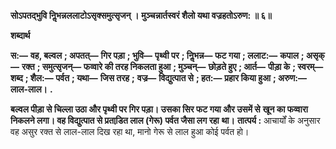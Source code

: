 **सोऽपतद्भुवि निॢभन्नललाटोऽसृक्समुत्सृजन् ।** **मुञ्चन्नार्तस्वरं शैलो यथा वज्रहतोऽरुण: ॥ ६॥** 

**शब्दार्थ** 

**स:—** **वह, बल्वल** **; अपतत्—** **गिर पड़ा** **; भुवि—** **पृथ्वी पर** **; निॢभन्न—** **फट गया** **; ललाट:—** **कपाल** **; असृक्—** **रक्त** **; समुत्सृजन्—** **फव्वारे की तरह निकलता हुआ** **; मुञ्चन्—** **छोड़ते हुए** **; आर्त—** **पीड़ा के** **; स्वरम्—** **शब्द** **; शैल:—** **पर्वत** **; यथा—** **जिस तरह** **;** **वज्र—** **विद्युत्पात से** **; हत:—** **प्रहार किया हुआ** **; अरुण:—** **लाल-लाल।** **.** 

**बल्वल पीड़ा से चिल्ला उठा और पृथ्वी पर गिर पड़ा। उसका सिर फट गया और उसमें से** **खून का फव्वारा निकलने लगा। वह विद्युत्पात से प्रताडि़त लाल (गेरू) पर्वत जैसा लग रहा** **था।** **तात्पर्य :** आचार्यों के अनुसार वह असुर रक्त से लाल-लाल दिख रहा था, मानो गेरू से लाल हुआ कोई पर्वत हो।  
